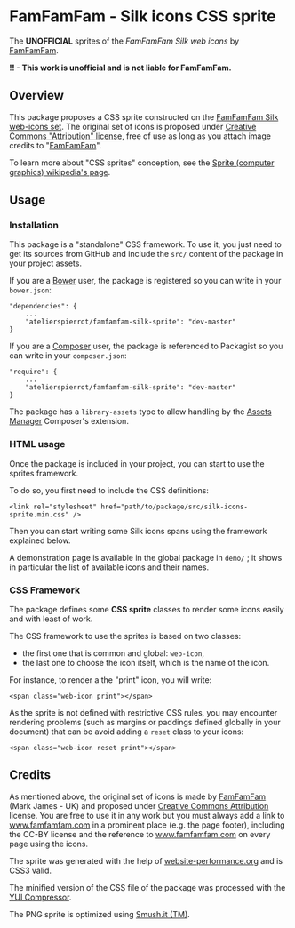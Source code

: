 FamFamFam - Silk icons CSS sprite
=================================

The **UNOFFICIAL** sprites of the *FamFamFam Silk web icons*
by [FamFamFam](http://www.famfamfam.com).

**!! - This work is unofficial and is not liable for FamFamFam.**


## Overview

This package proposes a CSS sprite constructed on the
[FamFamFam Silk web-icons set](http://www.famfamfam.com/lab/icons/silk/).
The original set of icons is proposed under
[Creative Commons "Attribution" license](http://creativecommons.org/licenses/by/3.0/),
free of use as long as you attach image credits to
"[FamFamFam](http://www.famfamfam.com)".

To learn more about "CSS sprites" conception, see the
[Sprite (computer graphics) wikipedia's page](http://en.wikipedia.org/wiki/Sprite_%28computer_graphics%29#Sprites_by_CSS).


## Usage

### Installation

This package is a "standalone" CSS framework. To use it, you just need to get its sources
from GitHub and include the `src/` content of the package in your project assets.

If you are a [Bower](http://bower.io/) user, the package is registered so you can write
in your `bower.json`:

    "dependencies": {
        ...
        "atelierspierrot/famfamfam-silk-sprite": "dev-master"
    }

If you are a [Composer](http://getcomposer.org/) user, the package is referenced to 
Packagist so you can write in your `composer.json`:

    "require": {
        ...
        "atelierspierrot/famfamfam-silk-sprite": "dev-master"
    }

The package has a `library-assets` type to allow handling by the
[Assets Manager](http://github.com/atelierspierrot/assets-manager) Composer's extension.

### HTML usage

Once the package is included in your project, you can start to use the sprites framework.

To do so, you first need to include the CSS definitions:

	<link rel="stylesheet" href="path/to/package/src/silk-icons-sprite.min.css" />

Then you can start writing some Silk icons spans using the framework explained below.

A demonstration page is available in the global package in `demo/` ; it shows in particular
the list of available icons and their names.

### CSS Framework

The package defines some **CSS sprite** classes to render some icons easily and with
least of work.

The CSS framework to use the sprites is based on two classes:

-   the first one that is common and global: `web-icon`,
-   the last one to choose the icon itself, which is the name of the icon.

For instance, to render a the "print" icon, you will write:

    <span class="web-icon print"></span>

As the sprite is not defined with restrictive CSS rules, you may encounter rendering
problems (such as margins or paddings defined globally in your document) that can be avoid
adding a `reset` class to your icons:

    <span class="web-icon reset print"></span>


## Credits

As mentioned above, the original set of icons is made by [FamFamFam](http://www.famfamfam.com/)
(Mark James - UK) and proposed under [Creative Commons Attribution](http://creativecommons.org/licenses/by/3.0/)
license. You are free to use it in any work but you must always add
a link to www.famfamfam.com in a prominent place (e.g. the page footer), including the
CC-BY license and the reference to www.famfamfam.com on every page using the icons.

The sprite was generated with the help of [website-performance.org](http://spritegen.website-performance.org/)
and is CSS3 valid.

The minified version of the CSS file of the package was processed with the [YUI Compressor](http://refresh-sf.com/yui/).

The PNG sprite is optimized using [Smush.it (TM)](http://www.smushit.com/ysmush.it/).
